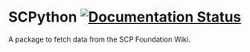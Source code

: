 # SCPython [![Documentation Status](https://readthedocs.org/projects/scpython/badge/?version=latest)](https://scpython.readthedocs.io/en/latest/?badge=latest)

A package to fetch data from the SCP Foundation Wiki.
